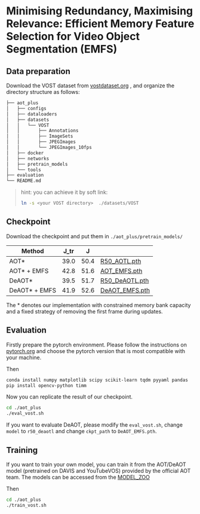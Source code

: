 # Minimising Redundancy, Maximising Relevance: Efficient Memory Feature Selection for Video Object Segmentation (EMFS) 


## Data preparation

Download the VOST dataset from [vostdataset.org](https://www.vostdataset.org/) , and organize the directory structure as follows:

```bash
├── aot_plus
│   ├── configs
│   ├── dataloaders
│   ├── datasets
│   │   └── VOST
│   │       ├── Annotations
│   │       ├── ImageSets
│   │       ├── JPEGImages
│   │       └── JPEGImages_10fps
│   ├── docker
│   ├── networks
│   ├── pretrain_models
│   └── tools
├── evaluation
└── README.md
```

> hint: you can achieve it by soft link:
> ```bash
> ln -s <your VOST directory>  ./datasets/VOST
> ```

## Checkpoint

Download the checkpoint and put them in `./aot_plus/pretrain_models/`

| Method        | J_tr | J    |                                                              |
| ------------- | ---- | ---- | ------------------------------------------------------------ |
| AOT*          | 39.0 | 50.4 | [R50_AOTL.pth](https://drive.google.com/file/d/1kZgtsdZGRdWxQ4_taAS6C_NGDcn9ufYi/view?usp=drive_link) |
| AOT* + EMFS   | 42.8 | 51.6 | [AOT_EMFS.pth](https://drive.google.com/file/d/16geEhjPXVTqy0guwODaqi96JAOcgaA6Z/view?usp=drive_link) |
| DeAOT*        | 39.5 | 51.7 | [R50_DeAOTL.pth](https://drive.google.com/file/d/1PY8Ns8X-V24eiklifgVcdiAC748IIWCJ/view?usp=drive_link) |
| DeAOT* + EMFS | 41.9 | 52.6 | [DeAOT_EMFS.pth](https://drive.google.com/file/d/1Y16_Ef2kJIhZrUSc7tdp6mYlnVpEezVJ/view?usp=drive_link) |

The * denotes our implementation with constrained memory bank capacity and a fixed strategy of removing the first frame during updates.



## Evaluation

Firstly prepare the pytorch environment. Please follow the instructions on [pytorch.org](https://pytorch.org/) and choose the pytorch version that is most compatible with your machine.

Then
```bash
conda install numpy matplotlib scipy scikit-learn tqdm pyyaml pandas
pip install opencv-python timm
```

Now you can replicate the result of our checkpoint.
```bash
cd ./aot_plus
./eval_vost.sh
```

If you want to evaluate DeAOT, please modify the `eval_vost.sh`, change `model` to `r50_deaotl` and change `ckpt_path` to `DeAOT_EMFS.pth`.

## Training

If you want to train your own model, you can train it from the AOT/DeAOT model (pretrained on DAVIS and YouTubeVOS) provided by the official AOT team. The models can be accessed from the [MODEL_ZOO](https://github.com/yoxu515/aot-benchmark/blob/main/MODEL_ZOO.md)


Then
```bash
cd ./aot_plus
./train_vost.sh
```
